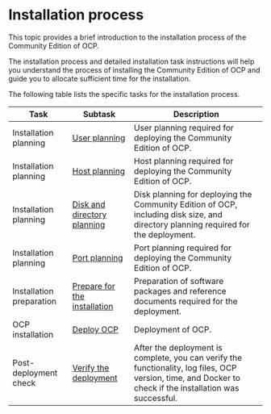 # Installation process

This topic provides a brief introduction to the installation process of the Community Edition of OCP.

The installation process and detailed installation task instructions will help you understand the process of installing the Community Edition of OCP and guide you to allocate sufficient time for the installation.

The following table lists the specific tasks for the installation process.

| Task | Subtask | Description |
|--------------|------------|------------|
| Installation planning | [User planning](300.installation-planning/100.user-planning.md) | User planning required for deploying the Community Edition of OCP.  |
| Installation planning | [Host planning](300.installation-planning/200.host-planning.md) | Host planning required for deploying the Community Edition of OCP.  |
| Installation planning | [Disk and directory planning](300.installation-planning/300.disk-and-directory-management.md) | Disk planning for deploying the Community Edition of OCP, including disk size, and directory planning required for the deployment.  |
| Installation planning | [Port planning](300.installation-planning/400.port-planning.md) | Port planning required for deploying the Community Edition of OCP.  |
| Installation preparation | [Prepare for the installation](400.installation-preparation.md) | Preparation of software packages and reference documents required for the deployment.  |
| OCP installation | [Deploy OCP](500.deploy-ocp.md) | Deployment of OCP.  |
| Post-deployment check | [Verify the deployment](600.check-after-installation.md) | After the deployment is complete, you can verify the functionality, log files, OCP version, time, and Docker to check if the installation was successful.  |
